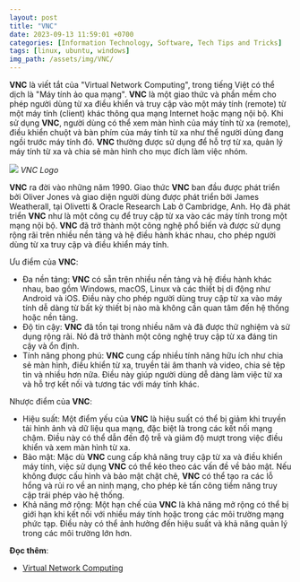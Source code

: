```yaml
---
layout: post
title: "VNC"
date: 2023-09-13 11:59:01 +0700
categories: [Information Technology, Software, Tech Tips and Tricks]
tags: [linux, ubuntu, windows]
img_path: /assets/img/VNC/
---
```


**VNC** là viết tắt của "Virtual Network Computing", trong tiếng Việt có thể dịch là "Máy tính ảo qua mạng". **VNC** là một giao thức và phần mềm cho phép người dùng từ xa điều khiển và truy cập vào một máy tính (remote) từ một máy tính (client) khác thông qua mạng Internet hoặc mạng nội bộ. Khi sử dụng **VNC**, người dùng có thể xem màn hình của máy tính từ xa (remote), điều khiển chuột và bàn phím của máy tính từ xa như thể người dùng đang ngồi trước máy tính đó. **VNC** thường được sử dụng để hỗ trợ từ xa, quản lý máy tính từ xa và chia sẻ màn hình cho mục đích làm việc nhóm.

![](Virtual_Network_Computing.svg)
_VNC Logo_

**VNC** ra đời vào những năm 1990. Giao thức **VNC** ban đầu được phát triển bởi Oliver Jones và giao diện người dùng được phát triển bởi James Weatherall, tại Olivetti & Oracle Research Lab ở Cambridge, Anh. Họ đã phát triển **VNC** như là một công cụ để truy cập từ xa vào các máy tính trong một mạng nội bộ. **VNC** đã trở thành một công nghệ phổ biến và được sử dụng rộng rãi trên nhiều nền tảng và hệ điều hành khác nhau, cho phép người dùng từ xa truy cập và điều khiển máy tính.

Ưu điểm của **VNC**:
- Đa nền tảng: **VNC** có sẵn trên nhiều nền tảng và hệ điều hành khác nhau, bao gồm Windows, macOS, Linux và các thiết bị di động như Android và iOS. Điều này cho phép người dùng truy cập từ xa vào máy tính dễ dàng từ bất kỳ thiết bị nào mà không cần quan tâm đến hệ thống hoặc nền tảng.
- Độ tin cậy: **VNC** đã tồn tại trong nhiều năm và đã được thử nghiệm và sử dụng rộng rãi. Nó đã trở thành một công nghệ truy cập từ xa đáng tin cậy và ổn định.
- Tính năng phong phú: **VNC** cung cấp nhiều tính năng hữu ích như chia sẻ màn hình, điều khiển từ xa, truyền tải âm thanh và video, chia sẻ tệp tin và nhiều hơn nữa. Điều này giúp người dùng dễ dàng làm việc từ xa và hỗ trợ kết nối và tương tác với máy tính khác.

Nhược điểm của **VNC**:
- Hiệu suất: Một điểm yếu của **VNC** là hiệu suất có thể bị giảm khi truyền tải hình ảnh và dữ liệu qua mạng, đặc biệt là trong các kết nối mạng chậm. Điều này có thể dẫn đến độ trễ và giảm độ mượt trong việc điều khiển và xem màn hình từ xa.
- Bảo mật: Mặc dù **VNC** cung cấp khả năng truy cập từ xa và điều khiển máy tính, việc sử dụng **VNC** có thể kéo theo các vấn đề về bảo mật. Nếu không được cấu hình và bảo mật chặt chẽ, **VNC** có thể tạo ra các lỗ hổng và rủi ro về an ninh mạng, cho phép kẻ tấn công tiềm năng truy cập trái phép vào hệ thống.
- Khả năng mở rộng: Một hạn chế của **VNC** là khả năng mở rộng có thể bị giới hạn khi kết nối với nhiều máy tính hoặc trong các môi trường mạng phức tạp. Điều này có thể ảnh hưởng đến hiệu suất và khả năng quản lý trong các môi trường lớn hơn.


**Đọc thêm**:
- [Virtual Network Computing](https://en.wikipedia.org/wiki/Virtual_Network_Computing)
